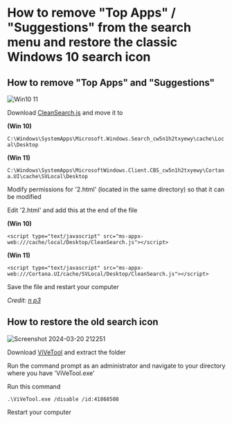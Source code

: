 # How to remove "Top Apps" / "Suggestions" from the search menu and restore the classic Windows 10 search icon

## How to remove "Top Apps" and "Suggestions"

![Win10 11](https://github.com/user-attachments/assets/e65aabc7-8273-4e78-a1fb-7c4ca582038e)

Download [CleanSearch.js](https://github.com/MandoCSGO/Remove-Top-Apps-Windows/blob/main/CleanSearch.js) and move it to

**(Win 10)**

```C:\Windows\SystemApps\Microsoft.Windows.Search_cw5n1h2txyewy\cache\Local\Desktop```

**(Win 11)**

```C:\Windows\SystemApps\MicrosoftWindows.Client.CBS_cw5n1h2txyewy\Cortana.UI\cache\SVLocal\Desktop```

Modify permissions for '2.html' (located in the same directory) so that it can be modified

Edit '2.html' and add this at the end of the file

**(Win 10)**
```
<script type="text/javascript" src="ms-appx-web:///cache/local/Desktop/CleanSearch.js"></script>
```

**(Win 11)**
```
<script type="text/javascript" src="ms-appx-web:///Cortana.UI/cache/SVLocal/Desktop/CleanSearch.js"></script>
```

Save the file and restart your computer

_Credit: [n p3](https://answers.microsoft.com/en-us/windows/forum/all/how-do-i-remove-suggested-and-top-apps-from-the/2e44dbd2-a3e1-409a-8bc4-33334aca2a36)_

## How to restore the old search icon
![Screenshot 2024-03-20 212251](https://github.com/MandoCSGO/RemoveTopAppsWindows10/assets/30785368/d2f50ba1-d238-4708-abb3-eec7b46bf5fe)

Download [ViVeTool](https://github.com/thebookisclosed/ViVe/releases/tag/v0.3.3) and extract the folder

Run the command prompt as an administrator and navigate to your directory where you have 'ViVeTool.exe'

Run this command

```
.\ViVeTool.exe /disable /id:41868508
```

Restart your computer
